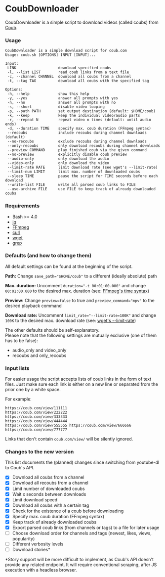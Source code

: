 # CoubDownloader

CoubDownloader is a simple script to download videos (called coubs) from [Coub](https://coub.com).  

### Usage

```
CoubDownloader is a simple download script for coub.com
Usage: coub.sh [OPTIONS] INPUT [INPUT]...

Input:
 LINK                   download specified coubs
 -l, --list LIST        read coub links from a text file
 -c, --channel CHANNEL  download all coubs from a channel
 -t, --tag TAG          download all coubs with the specified tag

Options:
 -h, --help             show this help
 -y, --yes              answer all prompts with yes
 -n, --no               answer all prompts with no
 -s, --short            disable video looping
 -p, --path PATH        set output destination (default: $HOME/coub)
 -k, --keep             keep the individual video/audio parts
 -r, --repeat N         repeat video n times (default: until audio ends)
 -d, --duration TIME    specify max. coub duration (FFmpeg syntax)
 --recoubs              include recoubs during channel downloads (default)
 --no-recoubs           exclude recoubs during channel downloads
 --only-recoubs         only download recoubs during channel downloads
 --preview COMMAND      play finished coub via the given command
 --no-preview           explicitly disable coub preview
 --audio-only           only download the audio
 --video-only           only download the video
 --limit-rate RATE      limit download rate (see wget's --limit-rate)
 --limit-num LIMIT      limit max. number of downloaded coubs
 --sleep TIME           pause the script for TIME seconds before each download
 --write-list FILE      write all parsed coub links to FILE
 --use-archive FILE     use FILE to keep track of already downloaded coubs
```

### Requirements

* Bash >= 4.0
* [jq](https://stedolan.github.io/jq/)
* [FFmpeg](https://www.ffmpeg.org/)
* [curl](https://curl.haxx.se/)
* [wget](https://www.gnu.org/software/wget/)
* [grep](https://www.gnu.org/software/grep/)

### Defaults (and how to change them)

All default settings can be found at the beginning of the script.

**Path:** Change `save_path="$HOME/coub"` to a different (ideally absolute) path

**Max. duration:** Uncomment `duration="-t 00:01:00.000"` and change `00:01:00.000` to the desired max. duration (see: [FFmpeg's time syntax](https://ffmpeg.org/ffmpeg-utils.html#time-duration-syntax))

**Preview:** Change `preview=false` to true and `preview_command="mpv"` to the desired playback command

**Download rate:** Uncomment `limit_rate="--limit-rate=100K"` and change `100K` to the desired max. download rate (see: [wget's --limit-rate](https://www.gnu.org/software/wget/manual/html_node/Download-Options.html#Download-Options))

The other defaults should be self-explanatory.  
Please note that the following settings are mutually exclusive (one of them has to be false):  

* audio_only and video_only  
* recoubs and only_recoubs

### Input lists

For easier usage the script accepts lists of coub links in the form of text files. Just make sure each link is either on a new line or separated from the prior one by a white space.

For example:

```
https://coub.com/view/111111
https://coub.com/view/222222
https://coub.com/view/333333
https://coub.com/view/444444
https://coub.com/view/555555 https://coub.com/view/666666 https://coub.com/view/777777
```

Links that don't contain `coub.com/view/` will be silently ignored.

### Changes to the new version

This list documents the (planned) changes since switching from youtube-dl to Coub's API.  

- [x] Download all coubs from a channel
- [x] Download all recoubs from a channel  
- [x] Limit number of downloaded coubs  
- [x] Wait x seconds between downloads  
- [x] Limit download speed  
- [x] Download all coubs with a certain tag  
- [x] Check for the existence of a coub before downloading  
- [x] Specify max. coub duration (FFmpeg syntax) 
- [x] Keep track of already downloaded coubs  
- [x] Export parsed coub links (from channels or tags) to a file for later usage
- [ ] Choose download order for channels and tags (newest, likes, views, popularity)
- [ ] Different verbosity levels   
- [ ] Download stories*  

*Story support will be more difficult to implement, as Coub's API doesn't provide any related endpoint. It will require conventional scraping, after JS execution with a headless browser.

